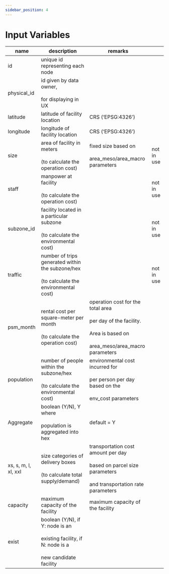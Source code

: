 ```yaml
---
sidebar_position: 4
---
```


# Input Variables

| name                 | description                                                                                               | remarks                                                                                                                             |            |
| -------------------- | --------------------------------------------------------------------------------------------------------- | ----------------------------------------------------------------------------------------------------------------------------------- | ---------- |
| id                   | unique id representing each node                                                                          |                                                                                                                                     |            |
| physical_id          | id given by data owner,<br></br>for displaying in UX                                                      |                                                                                                                                     |            |
| latitude             | latitude of facility location                                                                             | CRS (‘EPSG:4326’)                                                                                                                   |            |
| longitude            | longitude of facility location                                                                            | CRS (‘EPSG:4326’)                                                                                                                   |            |
| size                 | area of facility in meters<br></br>(to calculate the operation cost)                                      | fixed size based on<br></br>area_meso/area_macro parameters                                                                         | not in use |
| staff                | manpower at facility<br></br>(to calculate the operation cost)                                            |                                                                                                                                     | not in use |
| subzone_id           | facility located in a particular subzone<br></br>(to calculate the environmental cost)                    |                                                                                                                                     | not in use |
| traffic              | number of trips generated within the subzone/hex<br></br>(to calculate the environmental cost)            |                                                                                                                                     | not in use |
| psm_month            | rental cost per square-meter per month<br></br>(to calculate the operation cost)                          | operation cost for the total area<br></br>per day of the facility.<br></br>Area is based on<br></br>area_meso/area_macro parameters |            |
| population           | number of people within the subzone/hex<br></br>(to calculate the environmental cost)                     | environmental cost incurred for<br></br>per person per day based on the<br></br>env_cost parameters                                 |            |
| Aggregate            | boolean (Y/N), Y where<br></br>population is aggregated into hex                                          | default = Y                                                                                                                         |            |
| xs, s, m, l, xl, xxl | size categories of delivery boxes<br></br>(to calculate total supply/demand)                              | transportation cost amount per day<br></br>based on parcel size parameters <br></br>and transportation rate parameters              |            |
| capacity             | maximum capacity of the facility                                                                          | maximum capacity of the facility                                                                                                    |            |
| exist                | boolean (Y/N), if Y: node is an<br></br>existing facility, if N: node is a<br></br>new candidate facility |                                                                                                                                     |            |
